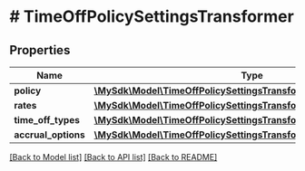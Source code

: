 # # TimeOffPolicySettingsTransformer

## Properties

Name | Type | Description | Notes
------------ | ------------- | ------------- | -------------
**policy** | [**\MySdk\Model\TimeOffPolicySettingsTransformerPolicy**](TimeOffPolicySettingsTransformerPolicy.md) |  | [optional]
**rates** | [**\MySdk\Model\TimeOffPolicySettingsTransformerRatesInner[]**](TimeOffPolicySettingsTransformerRatesInner.md) |  | [optional]
**time_off_types** | [**\MySdk\Model\TimeOffPolicySettingsTransformerTimeOffTypesInner[]**](TimeOffPolicySettingsTransformerTimeOffTypesInner.md) |  | [optional]
**accrual_options** | [**\MySdk\Model\TimeOffPolicySettingsTransformerAccrualOptions**](TimeOffPolicySettingsTransformerAccrualOptions.md) |  | [optional]

[[Back to Model list]](../../README.md#models) [[Back to API list]](../../README.md#endpoints) [[Back to README]](../../README.md)
